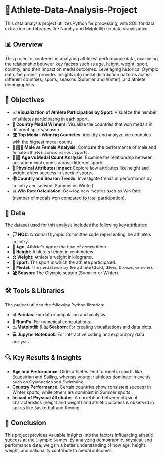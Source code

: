 # 🏅Athlete-Data-Analysis-Project
This data analysis project utilizes Python for processing, with SQL for data extraction and libraries like NumPy and Matplotlib for data visualization.
## 📊 Overview
This project is centered on analyzing athletes' performance data, examining the relationship between key factors such as age, height, weight, sport, country, and their impact on medal outcomes. Leveraging historical Olympic data, the project provides insights into medal distribution patterns across different countries, sports, seasons (Summer and Winter), and athlete demographics.

## 🎯 Objectives
- **📈 Visualization of Athlete Participation by Sport**: Visualize the number of athletes participating in each sport.
- **🥇 Country Medal Winners**: Visualize the countries that won medals in different sports/season.
- **🏆 Top Medal-Winning Countries**: Identify and analyze the countries with the highest medal counts.
- **👩‍🦰👨‍🦰 Male vs Female Analysis**: Compare the performance of male and female athletes across various sports.
- **🧑‍🤝‍🧑 Age vs Medal Count Analysis**: Examine the relationship between age and medal counts across different sports.
- **📐 Physical Attributes Impact**: Explore how attributes like height and weight affect success in specific sports.
- **🌍 Country and Season Trends**: Investigate trends in performance by country and season (Summer vs Winter).
- **📊 Win Rate Calculation**: Develop new metrics such as Win Rate (number of medals won compared to total participation).

## 📁 Data
The dataset used for this analysis includes the following key attributes:
- **🏳️ NOC**: National Olympic Committee code representing the athlete's country.
- **🎂 Age**: Athlete's age at the time of competition.
- **📏 Height**: Athlete's height in centimeters.
- **⚖️ Weight**: Athlete's weight in kilograms.
- **🏃 Sport**: The sport in which the athlete participated.
- **🥇 Medal**: The medal won by the athlete (Gold, Silver, Bronze, or none).
- **🏖️ Season**: The Olympic season (Summer or Winter).

## 🛠️ Tools & Libraries
The project utilizes the following Python libraries:
- **📊 Pandas**: For data manipulation and analysis.
- **🔢 NumPy**: For numerical computations.
- **📉 Matplotlib** & **📊 Seaborn**: For creating visualizations and data plots.
- **💻 Jupyter Notebook**: For interactive coding and exploratory data analysis.

## 🔍 Key Results & Insights
- **Age and Performance**: Older athletes tend to excel in sports like Equestrian and Sailing, whereas younger athletes dominate in events such as Gymnastics and Swimming.
- **Country Performance**: Certain countries show consistent success in Winter sports, while others are dominant in Summer sports.
- **Impact of Physical Attributes**: A correlation between physical characteristics (height and weight) and athletic success is observed in sports like Basketball and Rowing.

## 🚀 Conclusion
This project provides valuable insights into the factors influencing athletic success at the Olympic Games. By analyzing demographic, physical, and performance data, we gain a better understanding of how age, height, weight, and nationality contribute to medal outcomes.


